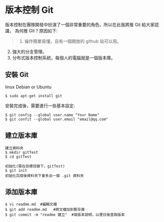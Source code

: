 # 版本控制 Git
版本控制在團隊開發中扮演了一個非常重要的角色，所以在此我將推 Git 給大家認識，
為何推 Git ? 原因如下:  
> 1. 操作簡單易懂，且有一個開放的 github 站可以用。
2. 強大的分支管理。
3. 分布式版本控制系統，每個人的電腦就是一個版本庫。

安裝 Git
----
linux Debian or Ubuntu  

    $ sudo apt-get install git

安裝完成後，需要進行一些基本設定:  

    $ git config --global user.name "Your Name"
    $ git confit --global user.email "email@qq.com"

建立版本庫
----
    建立資料夾
    $ mkdir gitTest
    $ cd gitTest

    初始化(需在目標目錄下，gitTest)
    $ git init
    初始化完成後資料夾下會多出一個 .git 資料夾  

添加版本庫
----
    $ vi readme.md  #編輯文檔
    $ git add readme.md   #將文檔加到暫存庫
    $ git commit -m "readme 建立"  #寫版本說明，以便日後查詢版本
